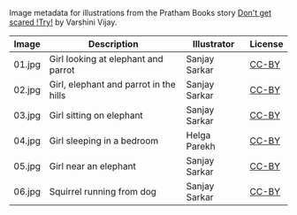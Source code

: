 Image metadata for illustrations from the Pratham Books story [Don't get scared !Try!](https://storyweaver.org.in/stories/1982-don-t-get-scared-try) by Varshini Vijay.

Image | Description | Illustrator | License
----- | ----------- | ----------- | -------
01.jpg | Girl looking at elephant and parrot | Sanjay Sarkar | [CC-BY](https://creativecommons.org/licenses/by/4.0/)
02.jpg | Girl, elephant and parrot in the hills | Sanjay Sarkar | [CC-BY](https://creativecommons.org/licenses/by/4.0/)
03.jpg | Girl sitting on elephant | Sanjay Sarkar | [CC-BY](https://creativecommons.org/licenses/by/4.0/)
04.jpg | Girl sleeping in a bedroom | Helga Parekh | [CC-BY](https://creativecommons.org/licenses/by/4.0/)
05.jpg | Girl near an elephant | Sanjay Sarkar | [CC-BY](https://creativecommons.org/licenses/by/4.0/)
06.jpg | Squirrel running from dog | Sanjay Sarkar | [CC-BY](https://creativecommons.org/licenses/by/4.0/)
